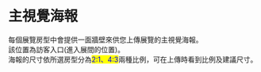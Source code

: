 # 主視覺海報

每個展覽房型中會提供一面牆壁來供您上傳展覽的主視覺海報。\
該位置為訪客入口(進入展間的位置)。 \
海報的尺寸依所選房型分為<mark style="color:blue;">2:1、4:3</mark>兩種比例，可在上傳時看到比例及建議尺寸。
